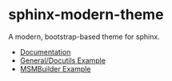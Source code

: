 sphinx-modern-theme
===================

A modern, bootstrap-based theme for sphinx.

 - [Documentation](http://sphinx-modern-theme.s3-website-us-west-1.amazonaws.com/v1.0.4/docs/)
 - [General/Docutils Example](http://sphinx-modern-theme.s3-website-us-west-1.amazonaws.com/v1.0.4/example-example/)
 - [MSMBuilder Example](http://sphinx-modern-theme.s3-website-us-west-1.amazonaws.com/v1.0.4/example-msmbuilder/)
 
